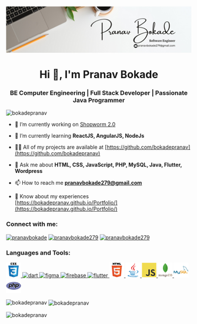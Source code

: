 ![logo](https://github.com/bokadepranav/bokadepranav/blob/main/Github%20banner.png)
<h1 align="center">Hi 👋, I'm Pranav Bokade</h1>
<h3 align="center">BE Computer Engineering | Full Stack Developer | Passionate Java Programmer</h3>

<p align="left"> <img src="https://komarev.com/ghpvc/?username=bokadepranav&label=Profile%20views&color=0e75b6&style=flat" alt="bokadepranav" /> </p>

- 🔭 I’m currently working on [Shopworm 2.0](https://github.com/bokadepranav/shopworm2.0)

- 🌱 I’m currently learning **ReactJS, AngularJS, NodeJs**

- 👨‍💻 All of my projects are available at [https://github.com/bokadepranav](https://github.com/bokadepranav)

- 💬 Ask me about **HTML, CSS, JavaScript, PHP, MySQL, Java, Flutter, Wordpress**

- 📫 How to reach me **pranavbokade279@gmail.com**

- 📄 Know about my experiences [https://bokadepranav.github.io/Portfolio/](https://bokadepranav.github.io/Portfolio/)

<h3 align="left">Connect with me:</h3>
<p align="left">
<a href="https://linkedin.com/in/pranavbokade" target="blank"><img align="center" src="https://raw.githubusercontent.com/rahuldkjain/github-profile-readme-generator/master/src/images/icons/Social/linked-in-alt.svg" alt="pranavbokade" height="30" width="40" /></a>
<a href="https://www.hackerrank.com/pranavbokade279" target="blank"><img align="center" src="https://raw.githubusercontent.com/rahuldkjain/github-profile-readme-generator/master/src/images/icons/Social/hackerrank.svg" alt="pranavbokade279" height="30" width="40" /></a>
<a href="https://www.leetcode.com/pranavbokade279" target="blank"><img align="center" src="https://raw.githubusercontent.com/rahuldkjain/github-profile-readme-generator/master/src/images/icons/Social/leet-code.svg" alt="pranavbokade279" height="30" width="40" /></a>
</p>

<h3 align="left">Languages and Tools:</h3>
<p align="left"> <a href="https://www.w3schools.com/css/" target="_blank" rel="noreferrer"> <img src="https://raw.githubusercontent.com/devicons/devicon/master/icons/css3/css3-original-wordmark.svg" alt="css3" width="40" height="40"/> </a> <a href="https://dart.dev" target="_blank" rel="noreferrer"> <img src="https://www.vectorlogo.zone/logos/dartlang/dartlang-icon.svg" alt="dart" width="40" height="40"/> </a> <a href="https://www.figma.com/" target="_blank" rel="noreferrer"> <img src="https://www.vectorlogo.zone/logos/figma/figma-icon.svg" alt="figma" width="40" height="40"/> </a> <a href="https://firebase.google.com/" target="_blank" rel="noreferrer"> <img src="https://www.vectorlogo.zone/logos/firebase/firebase-icon.svg" alt="firebase" width="40" height="40"/> </a> <a href="https://flutter.dev" target="_blank" rel="noreferrer"> <img src="https://www.vectorlogo.zone/logos/flutterio/flutterio-icon.svg" alt="flutter" width="40" height="40"/> </a> <a href="https://www.w3.org/html/" target="_blank" rel="noreferrer"> <img src="https://raw.githubusercontent.com/devicons/devicon/master/icons/html5/html5-original-wordmark.svg" alt="html5" width="40" height="40"/> </a> <a href="https://www.java.com" target="_blank" rel="noreferrer"> <img src="https://raw.githubusercontent.com/devicons/devicon/master/icons/java/java-original.svg" alt="java" width="40" height="40"/> </a> <a href="https://developer.mozilla.org/en-US/docs/Web/JavaScript" target="_blank" rel="noreferrer"> <img src="https://raw.githubusercontent.com/devicons/devicon/master/icons/javascript/javascript-original.svg" alt="javascript" width="40" height="40"/> </a> <a href="https://www.mongodb.com/" target="_blank" rel="noreferrer"> <img src="https://raw.githubusercontent.com/devicons/devicon/master/icons/mongodb/mongodb-original-wordmark.svg" alt="mongodb" width="40" height="40"/> </a> <a href="https://www.mysql.com/" target="_blank" rel="noreferrer"> <img src="https://raw.githubusercontent.com/devicons/devicon/master/icons/mysql/mysql-original-wordmark.svg" alt="mysql" width="40" height="40"/> </a> <a href="https://www.php.net" target="_blank" rel="noreferrer"> <img src="https://raw.githubusercontent.com/devicons/devicon/master/icons/php/php-original.svg" alt="php" width="40" height="40"/> </a> </p>

<p><img align="left" src="https://github-readme-stats.vercel.app/api/top-langs?username=bokadepranav&show_icons=true&locale=en&layout=compact" alt="bokadepranav" /></p>

<p>&nbsp;<img align="center" src="https://github-readme-stats.vercel.app/api?username=bokadepranav&show_icons=true&locale=en" alt="bokadepranav" /></p>

<p><img align="center" src="https://github-readme-streak-stats.herokuapp.com/?user=bokadepranav&" alt="bokadepranav" /></p>

